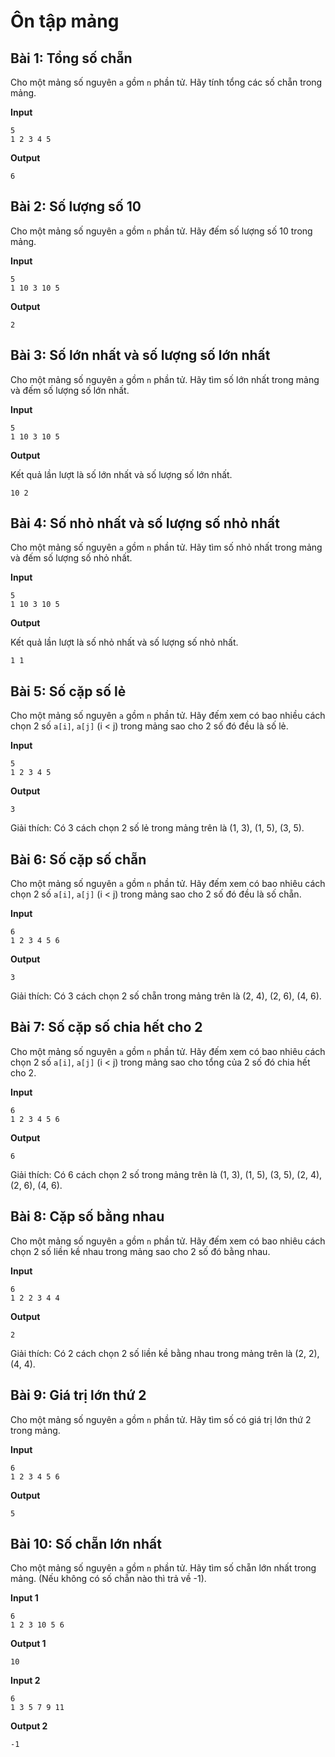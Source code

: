 # Ôn tập mảng

## Bài 1: Tổng số chẵn

Cho một mảng số nguyên `a` gồm `n` phần tử. Hãy tính tổng các số chẵn trong mảng.

**Input**

```
5
1 2 3 4 5
```

**Output**

```
6
```

## Bài 2: Số lượng số 10

Cho một mảng số nguyên `a` gồm `n` phần tử. Hãy đếm số lượng số 10 trong mảng.

**Input**

```
5
1 10 3 10 5
```

**Output**

```
2
```

## Bài 3: Số lớn nhất và số lượng số lớn nhất

Cho một mảng số nguyên `a` gồm `n` phần tử. Hãy tìm số lớn nhất trong mảng và đếm số lượng số lớn nhất.

**Input**

```
5
1 10 3 10 5
```

**Output**

Kết quả lần lượt là số lớn nhất và số lượng số lớn nhất.

```
10 2
```

## Bài 4: Số nhỏ nhất và số lượng số nhỏ nhất

Cho một mảng số nguyên `a` gồm `n` phần tử. Hãy tìm số nhỏ nhất trong mảng và đếm số lượng số nhỏ nhất.

**Input**

```
5
1 10 3 10 5
```

**Output**

Kết quả lần lượt là số nhỏ nhất và số lượng số nhỏ nhất.

```
1 1
```

## Bài 5: Số cặp số lẻ

Cho một mảng số nguyên `a` gồm `n` phần tử. Hãy đếm xem có bao nhiều cách chọn 2 số `a[i]`, `a[j]` (i < j) trong mảng sao cho 2 số đó đều là số lẻ.

**Input**

```
5
1 2 3 4 5
```

**Output**

```
3
```

Giải thích: Có 3 cách chọn 2 số lẻ trong mảng trên là (1, 3), (1, 5), (3, 5).

## Bài 6: Số cặp số chẵn

Cho một mảng số nguyên `a` gồm `n` phần tử. Hãy đếm xem có bao nhiêu cách chọn 2 số `a[i]`, `a[j]` (i < j) trong mảng sao cho 2 số đó đều là số chẵn.

**Input**

```
6
1 2 3 4 5 6
```

**Output**

```
3
```

Giải thích: Có 3 cách chọn 2 số chẵn trong mảng trên là (2, 4), (2, 6), (4, 6).

## Bài 7: Số cặp số chia hết cho 2

Cho một mảng số nguyên `a` gồm `n` phần tử. Hãy đếm xem có bao nhiêu cách chọn 2 số `a[i]`, `a[j]` (i < j) trong mảng sao cho tổng của 2 số đó chia hết cho 2.

**Input**

```
6
1 2 3 4 5 6
```

**Output**

```
6
```

Giải thích: Có 6 cách chọn 2 số trong mảng trên là (1, 3), (1, 5), (3, 5), (2, 4), (2, 6), (4, 6).

## Bài 8: Cặp số bằng nhau

Cho một mảng số nguyên `a` gồm `n` phần tử. Hãy đếm xem có bao nhiêu cách chọn 2 số liền kề nhau trong mảng sao cho 2 số đó bằng nhau.

**Input**

```
6
1 2 2 3 4 4
```

**Output**

```
2
```

Giải thích: Có 2 cách chọn 2 số liền kề bằng nhau trong mảng trên là (2, 2), (4, 4).

## Bài 9: Giá trị lớn thứ 2

Cho một mảng số nguyên `a` gồm `n` phần tử. Hãy tìm số có giá trị lớn thứ 2 trong mảng.

**Input**

```
6
1 2 3 4 5 6
```

**Output**

```
5
```

## Bài 10: Số chẵn lớn nhất

Cho một mảng số nguyên `a` gồm `n` phần tử. Hãy tìm số chẵn lớn nhất trong mảng. (Nếu không có số chẵn nào thì trả về -1).

**Input 1**

```
6
1 2 3 10 5 6
```

**Output 1**

```
10
```

**Input 2**

```
6
1 3 5 7 9 11
```

**Output 2**

```
-1
```


